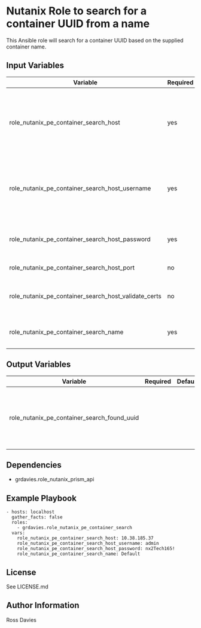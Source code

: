 # Nutanix Role to search for a container UUID from a name

This Ansible role will search for a container UUID based on the supplied container name.

## Input Variables

| Variable                                             | Required | Default | Choices                   | Comments                                                                             |
|------------------------------------------------------|----------|---------|---------------------------|--------------------------------------------------------------------------------------|
| role_nutanix_pe_container_search_host                | yes      |         |                           | The IP address or FQDN for the Prism (Element only) which you want to connect.       |
| role_nutanix_pe_container_search_host_username       | yes      |         |                           | A valid username with appropriate rights to access the Nutanix API.                  |
| role_nutanix_pe_container_search_host_password       | yes      |         |                           | A valid password for the supplied username.                                          |
| role_nutanix_pe_container_search_host_port           | no       | 9440    |                           | The Prism TCP port.                                                                  |
| role_nutanix_pe_container_search_host_validate_certs | no       | no      | true / false              | Whether to check if Prism UI certificates are valid.                                 |
| role_nutanix_pe_container_search_name                | yes      |         |                           | Name of container to search for.                                                     |

## Output Variables

| Variable                                    | Required | Default | Choices                   | Comments                                                                            |
|---------------------------------------------|----------|---------|---------------------------|-------------------------------------------------------------------------------------|
| role_nutanix_pe_container_search_found_uuid |          |         |                           | If a container is found its UUID will be returned in this variable                  |

## Dependencies

- grdavies.role_nutanix_prism_api

## Example Playbook

```
- hosts: localhost
  gather_facts: false
  roles:
    - grdavies.role_nutanix_pe_container_search
  vars:
    role_nutanix_pe_container_search_host: 10.38.185.37
    role_nutanix_pe_container_search_host_username: admin
    role_nutanix_pe_container_search_host_password: nx2Tech165!
    role_nutanix_pe_container_search_name: Default
```

## License

See LICENSE.md

## Author Information

Ross Davies
